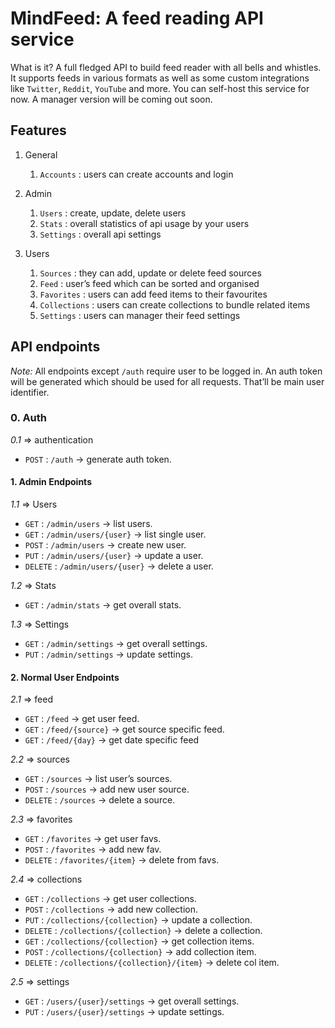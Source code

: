 # MindFeed: A feed reading API service

What is it?
A full fledged API to build feed reader with all bells and whistles. It supports   feeds in various formats as well as some custom integrations like `Twitter`, `Reddit`, `YouTube` and more. You can self-host this service for now. A manager version will be coming out soon.

## Features
1. General
	1. `Accounts` : users can create accounts and login

2. Admin
	1. `Users` : create, update, delete users
	2. `Stats` : overall statistics of api usage by your users
	3. `Settings` : overall api settings

3. Users
	1. `Sources` : they can add, update or delete feed sources 
	2. `Feed` : user’s feed which can be sorted and organised 
	3. `Favorites` : users can add feed items to their favourites 
	4. `Collections` : users can create collections to bundle related items
	5. `Settings` : users can manager their feed settings

## API endpoints
*Note:* All endpoints except `/auth` require user to be logged in. An auth token will be generated which should be used for all requests. That’ll be main user identifier. 

### 0. Auth
*0.1* => authentication
- `POST` : `/auth` -> generate auth token. 

#### 1. Admin Endpoints
*1.1* => Users
- `GET` : `/admin/users` -> list users.  
- `GET` : `/admin/users/{user}` -> list single user. 
- `POST` :  `/admin/users` -> create new user. 
- `PUT` : `/admin/users/{user}` -> update a user. 
- `DELETE` : `/admin/users/{user}` -> delete a user. 

*1.2* => Stats
- `GET` :  `/admin/stats` -> get overall stats. 

*1.3* => Settings
- `GET` : `/admin/settings` -> get overall settings. 
- `PUT` : `/admin/settings` -> update settings. 

#### 2. Normal User Endpoints
*2.1* => feed
- `GET` : `/feed` -> get user feed. 
- `GET` : `/feed/{source}` -> get source specific feed. 
- `GET` : `/feed/{day}` -> get date specific feed    

*2.2* => sources
- `GET` :  `/sources`  -> list user’s sources. 
- `POST` : `/sources` -> add new user source. 
- `DELETE` : `/sources` -> delete a source. 
 
*2.3* => favorites
- `GET` : `/favorites` -> get user favs. 
- `POST` : `/favorites` -> add new fav. 
- `DELETE` : `/favorites/{item}` -> delete from favs. 

*2.4* => collections
- `GET` : `/collections` -> get user collections. 
- `POST` : `/collections` -> add new collection. 
- `PUT` : `/collections/{collection}` -> update a collection. 
- `DELETE` : `/collections/{collection}` -> delete a collection. 
- `GET` : `/collections/{collection}` -> get collection items. 
- `POST` : `/collections/{collection}` -> add collection item. 
- `DELETE` : `/collections/{collection}/{item}` -> delete col item. 

*2.5* => settings
- `GET` : `/users/{user}/settings` -> get overall settings. 
- `PUT` : `/users/{user}/settings` -> update settings. 


